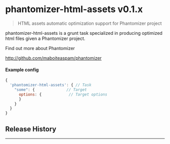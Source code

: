 # phantomizer-html-assets v0.1.x

> HTML assets automatic optimization support for Phantomizer project

phantomizer-html-assets is a grunt task specialized
in producing optimized html files given a Phantomizer project.


Find out more about Phantomizer

http://github.com/maboiteaspam/phantomizer


#### Example config

```javascript
{
  'phantomizer-html-assets': { // Task
    "some": {              // Target
      options: {            // Target options
      }
    }
  }
}

```


## Release History


---

